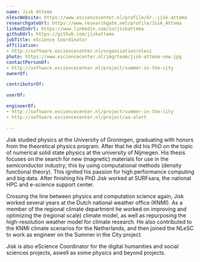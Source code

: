 ```yaml
---
name: Jisk Attema
nlescWebsite: https://www.esciencecenter.nl/profile/dr.-jisk-attema
researchgateUrl: https://www.researchgate.net/profile/Jisk_Attema
linkedInUrl: https://www.linkedin.com/in/jiskattema
githubUrl: https://github.com/jiskattema
jobTitle: eScience Coordinator
affiliation:
- http://software.esciencecenter.nl/organization/nlesc
photo: https://www.esciencecenter.nl/img/team/jisk-attema-new.jpg
contactPersonOf:
- http://software.esciencecenter.nl/project/summer-in-the-city
ownerOf:

contributorOf:

userOf:

engineerOf:
- http://software.esciencecenter.nl/project/summer-in-the-city
- http://software.esciencecenter.nl/project/aa-alert

---
```

Jisk studied physics at the University of Groningen, graduating with honors from the theoretical physics program. After that he did his PhD on the topic of numerical solid state physics at the university of Nijmegen. His thesis focuses on the search for new (magnetic) materials for use in the semiconductor industry; this by using computational methods (density functional theory). This ignited his passion for high performance computing and big data. After finishing his PhD Jisk worked at SURFsara, the national HPC and e-science support center.

Crossing the line between physics and computation science again, Jisk worked several years at the Dutch national weather office (KNMI). As a member of the regional climate department he worked on improving and optimizing the (regional scale) climate model, as well as repurposing the high-resolution weather model for climate research. He also contributed to the KNMI climate scenarios for the Netherlands, and then joined the NLeSC to work as engineer on the Summer in the City project.

Jisk is also eScience Coordinator for the digital humanities and social sciences projects, aswell as some physics and beyond projects.
